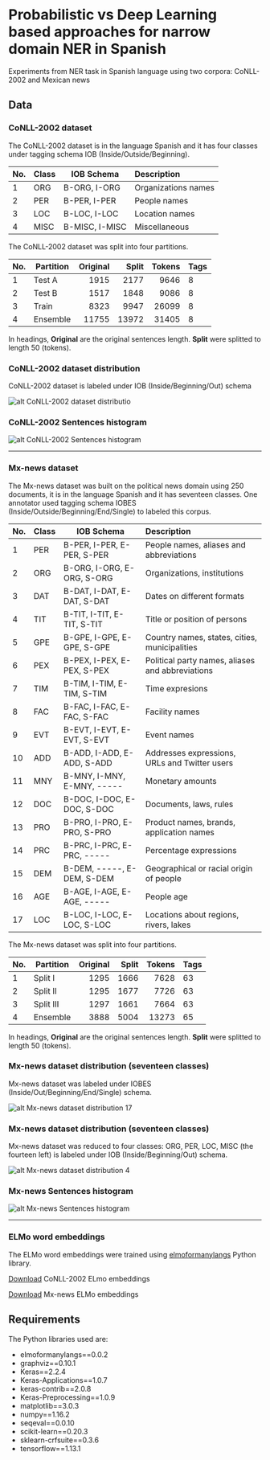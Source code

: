 # Probabilistic vs Deep Learning based approaches for narrow domain NER in Spanish
Experiments from NER task in Spanish language using two corpora: CoNLL-2002 and Mexican news

## Data

### CoNLL-2002 dataset

The CoNLL-2002 dataset is in the language Spanish and it has four classes under tagging schema IOB (Inside/Outside/Beginning).

No.| Class | IOB Schema     | Description
---|-------|----------------|:-----------
1  | ORG   | B-ORG, I-ORG   | Organizations names
2  | PER   | B-PER, I-PER   | People names
3  | LOC   | B-LOC, I-LOC   | Location names
4  | MISC  | B-MISC, I-MISC | Miscellaneous

The CoNLL-2002 dataset was split into four partitions.

No.| Partition | Original    | Split       | Tokens | Tags
---|-----------|------------:|------------:|-------:|---
1  | Test A    | 1915        | 2177        | 9646   | 8
2  | Test B    | 1517        | 1848        | 9086   | 8
3  | Train     | 8323        | 9947        | 26099  | 8
4  | Ensemble  | 11755       | 13972       | 31405  | 8

In headings, **Original** are the original sentences length. **Split** were splitted to length 50 (tokens).

### CoNLL-2002 dataset distribution

CoNLL-2002 dataset is labeled under IOB (Inside/Beginning/Out) schema

![alt CoNLL-2002 dataset distributio](img/conll_tags-dist.png)

### CoNLL-2002 Sentences histogram

![alt CoNLL-2002 Sentences histogram](img/conll_sentences.png)

***

### Mx-news dataset

The Mx-news dataset was built on the political news domain using 250 documents, it is in the language Spanish and it has seventeen classes. One annotator used tagging schema IOBES (Inside/Outside/Beginning/End/Single) to labeled this corpus.

No.| Class | IOB Schema                 | Description
---|-------|----------------------------|:------------------------------------------------
1  |  PER  | B-PER, I-PER, E-PER, S-PER | People names, aliases and abbreviations
2  |  ORG  | B-ORG, I-ORG, E-ORG, S-ORG | Organizations, institutions
3  |  DAT  | B-DAT, I-DAT, E-DAT, S-DAT | Dates on different formats
4  |  TIT  | B-TIT, I-TIT, E-TIT, S-TIT | Title or position of persons
5  |  GPE  | B-GPE, I-GPE, E-GPE, S-GPE | Country names, states, cities, municipalities
6  |  PEX  | B-PEX, I-PEX, E-PEX, S-PEX | Political party names, aliases and abbreviations
7  |  TIM  | B-TIM, I-TIM, E-TIM, S-TIM | Time expresions
8  |  FAC  | B-FAC, I-FAC, E-FAC, S-FAC | Facility names
9  |  EVT  | B-EVT, I-EVT, E-EVT, S-EVT | Event names
10 |  ADD  | B-ADD, I-ADD, E-ADD, S-ADD | Addresses expressions, URLs and Twitter users
11 |  MNY  | B-MNY, I-MNY, E-MNY, ----- | Monetary amounts
12 |  DOC  | B-DOC, I-DOC, E-DOC, S-DOC | Documents, laws, rules
13 |  PRO  | B-PRO, I-PRO, E-PRO, S-PRO | Product names, brands, application names
14 |  PRC  | B-PRC, I-PRC, E-PRC, ----- | Percentage expressions
15 |  DEM  | B-DEM, -----, E-DEM, S-DEM | Geographical or racial origin of people
16 |  AGE  | B-AGE, I-AGE, E-AGE, ----- | People age
17 |  LOC  | B-LOC, I-LOC, E-LOC, S-LOC | Locations about regions, rivers, lakes

The Mx-news dataset was split into four partitions.

No.| Partition | Original    | Split       | Tokens | Tags
---|-----------|------------:|------------:|-------:|---
1  | Split I   | 1295        | 1666        | 7628   | 63
2  | Split II  | 1295        | 1677        | 7726   | 63
3  | Split III | 1297        | 1661        | 7664   | 63
4  | Ensemble  | 3888        | 5004        | 13273  | 65

In headings, **Original** are the original sentences length. **Split** were splitted to length 50 (tokens).


### Mx-news dataset distribution (seventeen classes)

Mx-news dataset was labeled under IOBES (Inside/Out/Beginning/End/Single) schema.

![alt Mx-news dataset distribution 17](img/mx_tags-dist_17.png)

### Mx-news dataset distribution (seventeen classes)

Mx-news dataset was reduced to four classes: ORG, PER, LOC, MISC (the fourteen left) is labeled under IOB (Inside/Beginning/Out) schema.

![alt Mx-news dataset distribution 4](img/mx_tags-dist_4.png)

### Mx-news Sentences histogram

![alt Mx-news Sentences histogram](img/mx_sentences.png)

***

### ELMo word embeddings

The ELMo word embeddings were trained using [elmoformanylangs](https://github.com/HIT-SCIR/ELMoForManyLangs) Python library.

[Download](http://148.228.13.30/spanish-ner/data/full.conll-2002.elmo.tar.gz) CoNLL-2002 ELmo embeddings

[Download](http://148.228.13.30/spanish-ner/data/full.mx-news.elmo.tar.gz) Mx-news ELMo embeddings

## Requirements

The Python libraries used are:

* elmoformanylangs==0.0.2
* graphviz==0.10.1
* Keras==2.2.4
* Keras-Applications==1.0.7
* keras-contrib==2.0.8
* Keras-Preprocessing==1.0.9
* matplotlib==3.0.3
* numpy==1.16.2
* seqeval==0.0.10
* scikit-learn==0.20.3
* sklearn-crfsuite==0.3.6
* tensorflow==1.13.1




















